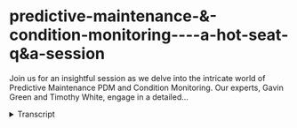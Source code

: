 # predictive-maintenance-&-condition-monitoring----a-hot-seat-q&a-session
<!-- embeded video removed -->



Join us for an insightful session as we delve into the intricate world of Predictive Maintenance PDM and Condition Monitoring. Our experts, Gavin Green and Timothy White, engage in a detailed...
<details>
<summary>Transcript</summary>Join us for an insightful session as we delve into the intricate world of Predictive Maintenance PDM and Condition Monitoring. Our experts, Gavin Green and Timothy White, engage in a detailed...
hello everybody and welcome to another

webinar from uh from exen Pro um my name

Gavin Green I look after strategic

solutions for exen pro and today I've

got Timothy White uh one of our

engineering Consultants uh with us today

so what are we going to cover into

today's session uh let's just build this

up so condition monitoring predictive

maintenance um essential for optimizing

equipment performance

reducing cost improving safety when you

start bringing in uh digital twins into

that um you can amplify some of these

benefits today's format of our webinar

is going to be a little bit different uh

not just us presenting information uh to

to the users um and demos Etc what we're

actually going to do is we're going to

do going to go through a few discussion

points specifically around condition

monitoring predictive maintenance uh

from an engineer's perspective um so

let's Dive Right In to that Tim do you

want to just give us a quick intro to

yourself please sure thanks Kevin uh

yeah I um I've done three years as a

reliability engineer in both process and

open pit and now I work as a software

consultant engineering consultant for XM

Pro perfect and also uh heavily involved

and and leading different projects so

Weir nutrient or a few of them as well

um and very active and he keeps pressing

us around process Improvement Etc so uh

very very very big advocate for that

Insight some of the topics that we're

going to cover um so fundamentals of

condition monitoring predictive uh we

have to start with a baseline where are

we coming from and then move from there

we're then going to go into Data

integration uh and

simulation um bringing in some realtime

data and iot integration we then going

to touch on some imp mation challenges

uh some of the data analytics and then

some best practices in predictive

maintenance um as well before we go into

these topic areas though um it's always

good to to just make sure that we have

some uh alignment on ter terminology so

we're all talking the same and we're not

talking past each other so just some of

the the common terms so when we're

talking around condition monitoring

we're talking around the the process to

continuously Monitor and assess perform

perance and health of Machinery um to

detect issues and prevent unplanned

downtime when we're talking about

predictive maintenance uh we're talking

about a proactive approach using data

analytics machine learning to predict

equipment failures so that we can

perform timely maintenance uh of them as

well and then the third prescriptive

maintenance um again using data

analytics machine learning this one

recommends specific actions and optimal

timing for maintenance tasks um to to

maximize reliability and minimize

downtime the terminology around a

digital twin So exm Pro is part of the

digital twin Consortium um the

definition uh from the Consortium does

not include the modelbased uh item that

we've got there um however we feel that

is uh it is part of the definition so

when we're talking digital twins we're

talking around a model-based virtual

representation of World entities and

processes synchronized at a specific

frequency and Fidelity we're going to

talk around digital twins as we go

through and and how that links into

condition monitoring predictive Etc but

just to make sure we're all on the same

Baseline what is it that we're talking

around and um the uh the common

definitions to to build from um as

well so let us move straight in

um to the first topic so so we're going

to put you in the hot seat uh hot seat

here Tim so to speak so the first area

that we're going to chat around is the

fundamentals of condition monitoring and

predictive maintenance so I've got a few

questions on the side here um we're not

going to bring the questions up be happy

to share with them after the webinar as

well so the first one companies looking

to to implement uh predictive

maintenance solution they often tell me

they're not ready for it um they don't

know where to start this is probably not

a fit for them how do you approach these

types of discussions with them that's uh

a really good question you have to

convince people also to spend money and

open the pur strings um so in in

reliability there's uh there's a

maintenance hierarchy that's typically

based on program maturity um we start

out at reactive preventative condition

based and predictive and prescriptive

you kind of touched on it a little bit

earlier uh I would say that company that

tries to do everything all at once is

going to waste quite a bit of money and

ruin any Goodwill that the reliability

group has generated with maintenance and

operations uh nobody starts with

prescriptive maintenance without quite a

bit of pre-work they start small with

condition-based monitoring and then move

into a PDM program um following that

maintenance hierarchy I would advise

this company to start with CD CBM or

condition-based monitoring and then move

to prescriptive and predictive modeling

uh as applicable based on asset

criticality okay okay now I do like that

um the fact that there is a hierarchy

there um and there there's there's steps

to to get to it so people don't just

jump into predictor maintenance from the

GetGo with nothing there's a few puddles

as we call them to to go through to to

actually get them um turning a little

bit though um how does condition

monitoring and predictive maintenance

benefit from bringing in and integrating

digital Twins and event intelligent

platforms into

that um that is a good question I I'll

start out with what uh an event

intelligence platform is um an event

intelligence

platform uh helps analyze data collected

from a variety of sources including

digital twins uh they help identify

patterns Trends uh anomal

IES um they can significantly help PDM

and condition monitoring reliability

groups by giving uh near real-time

alerts um to operation

staff uh using machine learning models

to detect deviations of sensors and

processes um they call it decision

support uh prescriptive

analytics um what that means is when a

certain predefined event criteria is

generated a uh alert or warning with

specific instructions on how to fix the

issue or mitigate the issue is also

generated in response to that uh they're

also incredibly useful for historical

data analysis

um I guess moving on to digital twins uh

they ideally ref reflect the current

condition of the physical

counterart uh this integration allows

for reliability teams to uh give

maintenance groups the ability to

visualize the uh they call it the life

cycle of a system and a controlled

environment um meaning from install to

failure they can model it with enough

data um reliability Engineers on that

note uh they can predict failures using

real-time data uh there's there's a

concept in reliability called the

potential for failure curve um based on

St statistical modeling you can put a

particular asset uh at a likelihood of

failure um planners can optimize

maintenance schedules basing rotation

off of condition rather than just time

and then uh on the more mature side data

scientists can test uh input scenarios

and improve designs through machine

learning

simulations um integrating digital Twins

and inet intelligence the I the most

important part is the the learning curve

is significantly shortened um you you

codify the uh experienced operator

intuition and

knowledge okay quite a bit to unpack

there um if we move into Data

integration and and

simulation so we've we've gone

through how do we get to condition

monitoring or predictive or prescriptive

of um the role the digital twin can

bring into that why it's

beneficial for all this to work

though data integration and simulation

going to play a key piece so what role

does data integration and

simulation play in condition monitoring

and predictive

maintenance uh a big one

so yeah uh data integration and

simulations play I call them crucial

roles in predictive maintenance and

condition monitoring uh especially

combined with digital Twins and event

intelligence platforms it's it's the

building

block uh focusing on data integration

first um just to make sure everyone's on

the same page it refers to the process

of combining data from multiple sources

into a single unified view um

consolidation of historical and

real-time data means merging historical

data with operational data patterns and

Trends can be more accurately

identified um it's it's your work order

history it's your shift notes it's your

vibration data in one

display um ideally with uh with regards

to simulation for condition monitoring

it uses computational models and machine

learning and and the more advanced

programs they they de to Ai and tensor

flow and things like that but it the

with the goal the main goal is to

imitate operations of real or processes

and systems um simulation allows for

testing the predictive model and uh

ensuring they're accurate before

applying them to actual equipment and

operations um lowrisk testing for V uh

variables scenario planning also helps

understanding how different conditions

might affect the system um game theing

better preparation and response

strategies uh lastly simulation provides

uh a virtual environment for training

operators and

technicians uh you you remove the risk

of actually damaging equipment and also

giving the operator an intuition without

that

risk together I guess data integration

and simulation they support creation of

a holistic

all-encompassing proactive maintenance

strategy um better decision- making they

provide detailed insights into equipment

Health under various conditions um

thereby I guess the the end result is

reducing downtime and extending life of

uh the

asset so is it also safe to say that uh

um from a data integration perspective

by combining all these different data

sources together um it allows for more

complex analysis which helps the

accuracy of these predicted results so

these two tend to work hand in hand yeah

yeah absolutely it's it's the building

block perfect perfect okay um so with

that being said though and the

criticality of the two of these and and

how they all work together um what

challenges exist in integrating some of

these data

sources uh quite a few um I guess one of

the biggest ones is uh call them data

silos so um different departments

different

organizations uh they have their own

systems and ways of doing things that uh

don't communicate very well with each

other and they can hinder that uh

unified view of data that a digital twin

requires um for example uh truck liner

bed thicknesses are on an Excel document

on one computer and fuel records are on

an Excel document and another computer

um both are useful to digital twins but

they aren't useful in their card format

and need to be exposed to the digital

twin um data quality and consistency is

another big one uh ensuring data is

accurate and up to dat and consistent

across the various sources is crucial um

because you're relying on that for

decision support poor data quality can

lead to incorrect analysis and faulty

predictions um complexity of integration

the data silos kind of touched on it but

um multiple data sources in Legacy

systems typically don't talk very well

with each

other um real-time data processing it's

it's costly it's expensive in in time

and money uh the ability to process

realtime data is challenging um but it's

also essential for timely decision

making for your PM groups operations

groups um scalability is another big one

uh the system must be able to scale with

growth and data and simulations without

also growing in latency nobody wants to

work on a slow system

um models in simulation

require

uh computational resources and the the

better the model uh or the excuse me the

I guess um models require High Fidelity

so the the better models require more

data and that's challenging without

continuous refinement and validation

outcomes and I touched on computational

resources the the more simulations you

run

um the more computationally intensive it

gets um cyber security is a big one as

we've all seen uh you're putting all of

your data in one bread basket and making

it a much bigger Target so cyber

security for everyone working is

incredibly

important um expertise in in digital

Twins and in reliability you you have to

be able to speak across departments for

both both the data scientists and the uh

reliability

folks um and we spoke on cost change

management is also a big one uh

workforces are generally resistant

anytime you have a technology like

digital Twins or event intelligence

machine learning um how the how the

software is rolled out and who's

involved and who has a stake in it can

make or break the program

um and then Regulatory Compliance as

well uh ensuring data handling and

processing comply with relevant

regulations whether it be socks or some

other regulation that I'm not aware of

um especially in industries that are

heavily

regulated uh addressing challenges

addressing the challenges requires

combination of strategic planning and

investment in technology and training

nobody's just going to happen upon it

and then development of new processes

and government or governance models for

data okay so there quite a few there's

quite a few there to unpack um if we if

we just focus on the the realtime um

aspect of this so real-time data because

you you alluded to it earlier around um

passing real-time data to the models uh

Etc so in in your experience what are

the biggest challenges and

opportunities when inter integrating iot

devices with intelligent digital twins

um specifically for realtime monitoring

in predictive maintenance condition

monitoring

Etc uh integrating iot devices presents

quite a few challenges into the um

digital twin uh one of the biggest ones

is data volume and management every iot

sensor you have um depending on the

uptake um generates quite a bit of data

and managing it can be it it needs

expertise if it everybody's dealt with a

system that isn't designed well um we've

talked about complex uh complexity of

integration but it's important so I'm

gonna repeat it uh it's iot systems

generally don't talk to each other so um

you need somebody that can go back and

forth between uh sensor compatibility

quality and connectivity is huge uh that

an accurate and expensive iot sensor

doesn't function without a reliable and

secure wireless network and guess the

other side of the coin

is uh there's no point to having a

reliable and secure network if the data

you're sending over it is inconsistent

and not

reliable interoperability of sensor

systems is big does your vibration

monitor also allow you to integrate uh

temperature

sensor

um regarding the change management side

of it and hesitancy to adopt new

technologies kind of along the same vein

nobody wants to go to five different

websites to interact with five different

sensor

types um I'm sure everybody's been in

that situation too uh lat latency and

skill of ility we we we talked about

latency a little bit but uh we need

asset views to load quickly regardless

of how many sensors or similar systems

exist and then maintenance um

maintenance of the digital twin is

crucial uh depending on size and

complexity they normally require subject

matter experts to maintain and modify

the uh hmis or human machine interfaces

but just like any other system you have

to maintain it uh that being said the

the rewards for a good integration are I

like to think they're exponential um the

pre-work done for one required for One

sensor is the same pre-work design for

20

sensors um data silos are somewhat

mitigated using

pipelines um exposing data making it

more easily

digestible uh it improves asset

performance through that proactive

maintenance strategy we talked about

prescriptive maintenance and then uh

economies of scale um the fixed cost for

sensor implementation becomes much more

palatable the more sensors you have

attack so that fixed cost per goes

down um and then transparency is Big so

all the stakeholders whether it be it or

reliability or maintenance or operations

are all working off the a common set of

data and then a short and learning curve

so the uh optimal State Intuition or

plant intuition the 20-year plant

operator has um can be codified into

that digital twin and that's why it's so

important to have that buy in from these

operators and mechanics that have been

it since I was in college um but yeah uh

another reward is automated decision

making um with the right integration

systems can automatically adjust

processes uh in response to data from

iot devices without hum uh human

intervention and then um safety

it it's a iot censor can exist in an

environment where a person can't U so

there absolutely

necessary um operational efficiencies

are improved when uh equipment is

operating at optimal levels everything

likes to run in steady state and that's

aided by iot

um addressing the challenges involves uh

crossplatform mix of technological

solutions strategic planning and ongoing

management it's not fire and forget

um yeah and then opportunities but

interesting um can you share a success

story uh where iot

integration um with a digital twin has

significantly

improved um either condition monitoring

or predictive maintenance

outcome uh yeah it and this also goes to

show how easily this stuff can be

integrated into your system um so a

while back

when uh I was working in

reliability we had a cone crusher that

would get packed in during Implement

weather uh the cone would bounce um once

that dirt gets packed in it becomes

basically cement and as the crusher

spins around it hops and if you can

imagine uh a 50 ton block of iron

hopping the uh wear and tear on it was

pretty tremendous it would sh shake the

entire building frame so obviously that

was not a desired outcome um the

vibration monitors on the cone crusher

were internal to it um so they could be

changed unless the cone crusher was shut

down so a operator came to me with the

idea to um use a Raspberry Pi and a

microphone

to

uh create a decel meter that wrote to

our

historian um so with a little bit of

python code and a Wi-Fi signal we we

created a proof of concept sensor that

uh fed directly into the control room

HMI and it worked in um backing up the

vibration monitors and sometimes um

replacing them whenever they went down

so um yeah worked out well and it was

cheap

uh cheap cheap uh in the grander scheme

of things yeah cheap in at

work okay so you've touched on some of

uh some of the items there um focusing

on implementation and and data um

analytics um what are some of the

implementation challeng implementation

challenges um of a predictive uh

maintenance solution when involving

digital

terms uh sure the the implement

challenges um for a digital twin for PDM

um they're call it multifaceted uh they

involve Technical Resources from it they

involve advice from reliability groups

operational resources and like I was

talking about those 20-year mechanics

and operators to provide advice in that

Common Sense

check um integrating with existing

systems we we sort of touched on on the

data stream designer earlier but this is

where it proves its worth uh for that

cone crusher example I was able to

perform the task without a lot of

pre-work because uh someone had built a

python library to access our historian

and

rewrite um without that library and

connection to the API it would have been

pretty much impossible at my current

skill level um the data stream designer

has quite a few options for interacting

with uh historians apis databases um

makes the barrier to entry much lower

when the API already

written um another uh challenge is data

collection and quality uh your model is

only as good as the sensors and the

people who help create it um some assets

need sophisticated sensors and some

don't take for instance a a redundant

pump you don't need to throw prescripted

maintenance and machine learning models

and everything like that if it's a $100

replacement and it's got a

redundancy um so you have to weigh asset

criticality as well

as ability and then uh it's this is a

this is a big one it delves into change

management a little bit it's absolutely

necessary that your IT personnel and

your data scientists at least have uh a

rudimentary understanding of the goals

behind a PDM digital twin and uh the

other side of that coin is your PDM

group has to be able to communicate

their needs to the data scientist team

the IT

team um model development validation and

maintenance is also another big

challenge um like I said before digital

twins aren't fire and

forget uh in addition to the regular

maintenance required by any software you

also have to consider business needs of

the plant change over time and the

digital twin has to evolve and grow uh

with the

operation oh go ahead you you touched on

it earlier and you touched on a little

bit here as well um so data analytics

and machine

learning how would they enhance some of

the predictive

capabilities uh data analytics and

machine learning for the more mature

programs um they are designed inherently

to detect patterns in data

sets um whether through supervised

learning or unsupervised

learning pattern recognition is what

they were designed for finding hidden

correlations um they also help in

anomaly of abnormal operating

parameters um predictive

maintenance uh excuse me predicted

modeling um what happens if I change X

and How likely is it going to be to

happen

um for optimizing maintenance schedules

and life cycle management um for example

you take a truck engine or a hall truck

engine uh life cycle can be 20,000 hours

or 40,000 hours depending on condition

and when you're

talking um a million and a half $2

million for an engine replacement it can

definitely affect the bottom line of a

company changing on condition rather

than

time root cause analysis is another one

um aided by anomaly detection and then

the findings of the root cause can then

be fed back into the digital twin to uh

enhance the prescriptive aspect of it

okay and enance decision making and

resource allocation

um clear analysis of data helps support

decision making and prioritizing

maintenance

activities perfect moving on to our last

uh section in our uh our last question

here just keeping an our time for the

folks as well is can you highlight some

best practices um in condition

monitoring and predictive

maintenance sure um some of the best

practices involve you you have to have a

strategy to start off with um clear

goals clear

objectives uh also you have to select

the appropriate

assets not every asset needs

prescriptive analytics like I was

talking about um integrate data

sources operational maintenance records

sensor data and environmental data were

available uh invest in quality

sensors use data analytics and machine

learning where applicable to helped prct

failure um ensure real-time

monitoring regularly update the machine

learning models to reflect current state

uh train staff create a feedback

loop um and most importantly communicate

effectively across departments for um

visibility

sake okay you you touched on a few

interesting ones there um so from an XM

Pro perspective um we follow some of

those best practices ourselves so how do

we how do we actually do that um the

first You' mentioned so identifying and

prioritizing Bad actors two predicting

in real time using a hybrid approach so

how do we bring in some of the you've

touched on condition monitoring

predictive prescriptive so how from a

hybrid approach can you bring some of

those pieces in there as well and then

the last piece is uh a quick time to

Value um for this um and that's aided

with our blueprints templates um Etc as

as

well I'd like to thank you uh thank you

Tim thank you for the time running

through this being being sitting in the

hot seat there so to speak U answering

the questions and things uh put to you

thank you all for uh listening and

attending as well um our our next

webinar next month um again there's two

options for you to attend uh from timing

perspective uh what we're going to do is

go through uh root cause analysis

application so we actually have a

blueprint for that as well how you

capture the recommendations value impact

Etc and as always if you've got any

questions feedback um we just want to

contact us for more information right at

the bottom there just send us an email

and we'll be happy to uh uh to provide

whatever it is uh you're looking for so

again Tim thank you for your time uh and

everyone else thank you for uh attending

today
</details>